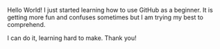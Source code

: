Hello World!
I just started learning how to use GitHub as a beginner. 
It is getting more fun and confuses sometimes but I am trying my best to comprehend.

I can do it, learning hard to make.
Thank you!
